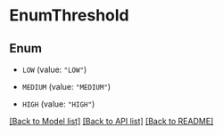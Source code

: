 # EnumThreshold

## Enum


* `LOW` (value: `"LOW"`)

* `MEDIUM` (value: `"MEDIUM"`)

* `HIGH` (value: `"HIGH"`)


[[Back to Model list]](../README.md#documentation-for-models) [[Back to API list]](../README.md#documentation-for-api-endpoints) [[Back to README]](../README.md)



